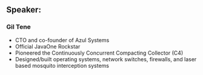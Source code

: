 ## Speaker: 

### Gil Tene
* CTO and co-founder of Azul Systems
* Official JavaOne Rockstar
* Pioneered the Continuously Concurrent Compacting Collector (C4)
* Designed/built operating systems, network switches, firewalls, and laser based mosquito interception systems
